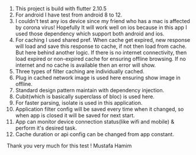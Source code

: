 1. This project is build with flutter 2.10.5
2. For android I have test from android 8 to 12.
3. I couldn't test any ios device since my friend who has a mac is affected by corona virus! Hopefully It will work
   well on ios because in this app I used those dependency which support both android and ios.
4. For caching I used shared pref. When cache get expired, new response will load and save this response to cache, if not
   then load from cache. But here behind another logic. If there is no internet connectivity, then load expired or non-expired 
   cache for ensuring offline browsing. If no internet and no cache is available then an error will show.
5. Three types of filter caching are individually cached.
6. Plug in cached network image is used here ensuring show image in offline.
7. Standard design pattern maintain with dependency injection. 
8. Cubit(which is basically superclass of bloc) is used here.
9. For faster parsing, isolate is used in this application.
10. Application filter config will be saved every time when it changed, so when app is closed it will be saved for next
    start.
11. App can monitor device connection status(like wifi and mobile) & perform it's desired task.
12. Cache duration or api config can be changed from app constant.


Thank you very much for this test !
Mustafa Hamim
